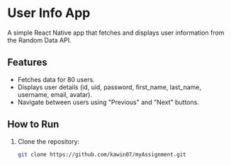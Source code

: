 # User Info App

A simple React Native app that fetches and displays user information from the Random Data API.

## Features
- Fetches data for 80 users.
- Displays user details (id, uid, password, first_name, last_name, username, email, avatar).
- Navigate between users using "Previous" and "Next" buttons.

## How to Run
1. Clone the repository:
   ```bash
   git clone https://github.com/kawin07/myAssignment.git